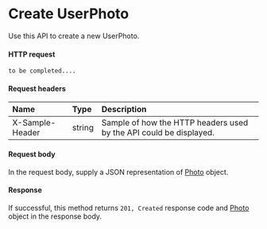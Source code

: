 # Create UserPhoto

Use this API to create a new UserPhoto.
#### HTTP request
```http
to be completed....
```
#### Request headers
| Name       | Type | Description|
|:---------------|:--------|:----------|
| X-Sample-Header  | string  | Sample of how the HTTP headers used by the API could be displayed.|

#### Request body
In the request body, supply a JSON representation of [Photo](../api/photo.md) object.


#### Response
If successful, this method returns `201, Created` response code and [Photo](../resources/photo.md) object in the response body.
